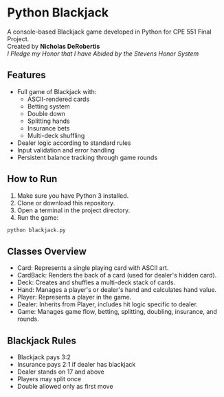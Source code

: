 # Python Blackjack

A console-based Blackjack game developed in Python for CPE 551 Final Project.  
Created by **Nicholas DeRobertis**  
*I Pledge my Honor that I have Abided by the Stevens Honor System*

## Features

- Full game of Blackjack with:
  - ASCII-rendered cards
  - Betting system
  - Double down
  - Splitting hands
  - Insurance bets
  - Multi-deck shuffling
- Dealer logic according to standard rules
- Input validation and error handling
- Persistent balance tracking through game rounds

## How to Run

1. Make sure you have Python 3 installed.
2. Clone or download this repository.
3. Open a terminal in the project directory.
4. Run the game:

```bash
python blackjack.py
```

## Classes Overview
 - Card: Represents a single playing card with ASCII art.
 - CardBack: Renders the back of a card (used for dealer's hidden card).
 - Deck: Creates and shuffles a multi-deck stack of cards.
 - Hand: Manages a player's or dealer's hand and calculates hand value.
 - Player: Represents a player in the game.
 - Dealer: Inherits from Player, includes hit logic specific to dealer.
 - Game: Manages game flow, betting, splitting, doubling, insurance, and rounds.

## Blackjack Rules
 - Blackjack pays 3:2
 - Insurance pays 2:1 if dealer has blackjack
 - Dealer stands on 17 and above
 - Players may split once
 - Double allowed only as first move
